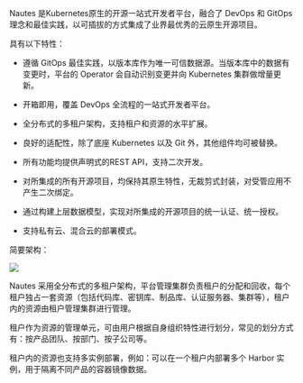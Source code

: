 Nautes 是Kubernetes原生的开源一站式开发者平台，融合了 DevOps 和 GitOps 理念和最佳实践，以可插拔的方式集成了业界最优秀的云原生开源项目。

具有以下特性：

- 遵循 GitOps 最佳实践，以版本库作为唯一可信数据源。当版本库中的数据有变更时，平台的 Operator 会自动识别变更并向 Kubernetes 集群做增量更新。
- 开箱即用，覆盖 DevOps 全流程的一站式开发者平台。

- 全分布式的多租户架构，支持租户和资源的水平扩展。
- 良好的适配性，除了底座 Kubernetes 以及 Git 外，其他组件均可被替换。
- 所有功能均提供声明式的REST API，支持二次开发。
- 对所集成的所有开源项目，均保持其原生特性，无裁剪式封装，对受管应用不产生二次绑定。
- 通过构建上层数据模型，实现对所集成的开源项目的统一认证、统一授权。
- 支持私有云、混合云的部署模式。

简要架构：

![](D:\Git\temp\docs\src\guide\images\brief-architecture.png)

Nautes 采用全分布式的多租户架构，平台管理集群负责租户的分配和回收，每个租户独占一套资源（包括代码库、密钥库、制品库、认证服务器、集群等），租户内的资源由租户管理集群进行管理。

租户作为资源的管理单元，可由用户根据自身组织特性进行划分，常见的划分方式有：按产品团队、按部门、按子公司等。

租户内的资源也支持多实例部署，例如：可以在一个租户内部署多个 Harbor 实例，用于隔离不同产品的容器镜像数据。